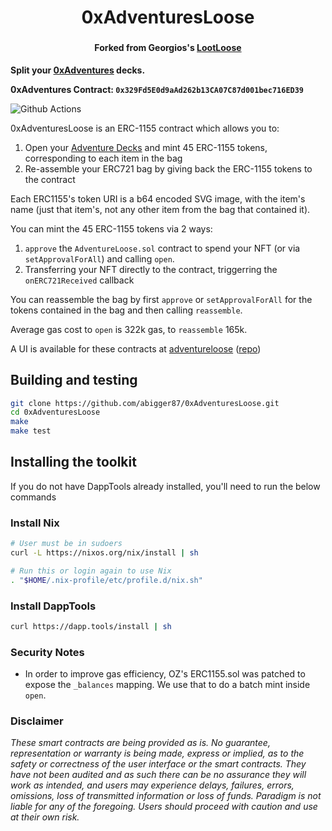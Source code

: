 # <h1 align="center"> 0xAdventuresLoose </h1>

### <h4 align="center"> Forked from Georgios's [LootLoose](https://github.com/gakonst/lootloose) </h4>

**Split your [0xAdventures](https://0xadventures.com/) decks.**

**0xAdventures Contract: `0x329Fd5E0d9aAd262b13CA07C87d001bec716ED39`**

![Github Actions](https://github.com/abigger87/0xAdventuresLoose/workflows/Tests/badge.svg)

0xAdventuresLoose is an ERC-1155 contract which allows you to:
1. Open your [Adventure Decks](https://www.adventureloose.com/) and mint 45 ERC-1155 tokens, corresponding to each item
in the bag
2. Re-assemble your ERC721 bag by giving back the ERC-1155 tokens to the contract

Each ERC1155's token URI is a b64 encoded SVG image, with the item's name (just that item's, not
any other item from the bag that contained it).

You can mint the 45 ERC-1155 tokens via 2 ways:
1. `approve` the `AdventureLoose.sol` contract to spend your NFT (or via `setApprovalForAll`) and calling `open`.
2. Transferring your NFT directly to the contract, triggerring the `onERC721Received` callback

You can reassemble the bag by first `approve` or `setApprovalForAll` for the tokens
contained in the bag and then calling `reassemble`.

Average gas cost to `open` is 322k gas, to `reassemble` 165k.

A UI is available for these contracts at [adventureloose](https://adventureloose.com) ([repo](https://github.com/abigger87/adventureloose.com))

## Building and testing

```sh
git clone https://github.com/abigger87/0xAdventuresLoose.git
cd 0xAdventuresLoose
make
make test
```

## Installing the toolkit

If you do not have DappTools already installed, you'll need to run the below
commands

### Install Nix

```sh
# User must be in sudoers
curl -L https://nixos.org/nix/install | sh

# Run this or login again to use Nix
. "$HOME/.nix-profile/etc/profile.d/nix.sh"
```

### Install DappTools

```sh
curl https://dapp.tools/install | sh
```

### Security Notes

* In order to improve gas efficiency, OZ's ERC1155.sol was patched to expose the `_balances`
mapping. We use that to do a batch mint inside `open`.

### Disclaimer

_These smart contracts are being provided as is. No guarantee, representation or warranty is being made, express or implied, as to the safety or correctness of the user interface or the smart contracts. They have not been audited and as such there can be no assurance they will work as intended, and users may experience delays, failures, errors, omissions, loss of transmitted information or loss of funds. Paradigm is not liable for any of the foregoing. Users should proceed with caution and use at their own risk._
